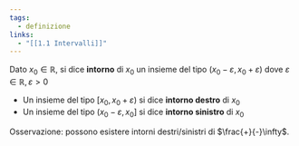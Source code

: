 ```yaml
---
tags:
  - definizione
links:
  - "[[1.1 Intervalli]]"
---
```

Dato $x_0\in \mathbb{R}$, si dice **intorno** di $x_0$ un insieme del tipo
	$(x_0 - \varepsilon,  x_0+\varepsilon)$ dove $\varepsilon\in\mathbb{R},\varepsilon>0$

- Un insieme del tipo $[x_0,x_0+\varepsilon)$ si dice **intorno destro** di $x_0$
- Un insieme del tipo $(x_0-\varepsilon,x_0]$ si dice **intorno sinistro** di $x_0$

Osservazione: possono esistere intorni destri/sinistri di $\frac{+}{-}\infty$.